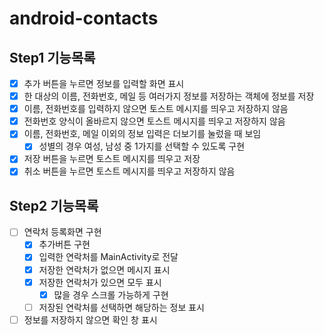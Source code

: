 # android-contacts

## Step1 기능목록
- [x]  추가 버튼을 누르면 정보를 입력할 화면 표시
- [x]  한 대상의 이름, 전화번호, 메일 등 여러가지 정보를 저장하는 객체에 정보를 저장
- [x]  이름, 전화번호를 입력하지 않으면 토스트 메시지를 띄우고 저장하지 않음
- [x]  전화번호 양식이 올바르지 않으면 토스트 메시지를 띄우고 저장하지 않음
- [x]  이름, 전화번호, 메일 이외의 정보 입력은 더보기를 눌렀을 때 보임
    - [x]  성별의 경우 여성, 남성 중 1가지를 선택할 수 있도록 구현
- [x]  저장 버튼을 누르면 토스트 메시지를 띄우고 저장
- [x]  취소 버튼을 누르면 토스트 메시지를 띄우고 저장하지 않음

## Step2 기능목록
- [ ] 연락처 등록화면 구현
  - [x] 추가버튼 구현
  - [x] 입력한 연락처를 MainActivity로 전달
  - [x] 저장한 연락처가 없으면 메시지 표시
  - [x] 저장한 연락처가 있으면 모두 표시
    - [x] 많을 경우 스크롤 가능하게 구현
  - [ ] 저장된 연락처를 선택하면 해당하는 정보 표시
- [ ] 정보를 저장하지 않으면 확인 창 표시